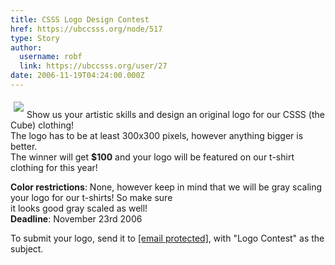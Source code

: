 ```yaml
---
title: CSSS Logo Design Contest 
href: https://ubccsss.org/node/517
type: Story
author:
  username: robf
  link: https://ubccsss.org/user/27
date: 2006-11-19T04:24:00.000Z
---
```


<div class="field field-name-body field-type-text-with-summary field-label-hidden"><div class="field-items"><div class="field-item even"><p><img src="/files/CSLogo_web_small.jpg" align="left" vspace="5" hspace="5"><br>
Show us your artistic skills and design an original logo for our CSSS (the Cube) clothing!<br>
The logo has to be at least 300x300 pixels, however anything bigger is better.<br>
The winner will get <b>$100</b> and your logo will be featured on our t-shirt clothing for this year! </p>
<p><b>Color restrictions</b>: None, however keep in mind that we will be gray scaling your logo for our t-shirts!  So make sure<br>
it looks good gray scaled as well!<br>
<b>Deadline</b>: November 23rd 2006</p>
<p>To submit your logo, send it to <a href="/cdn-cgi/l/email-protection#b9dacacacaf9dacacaca97daca97ccdbda97dad8"><span class="__cf_email__" data-cfemail="721101010132110101015c11015c0710115c1113">[email&#xA0;protected]</span></a>, with &quot;Logo Contest&quot; as the subject.</p>
<p><br><br>
<br><br>
<br></p>
</div></div></div>    <footer>
          </footer>